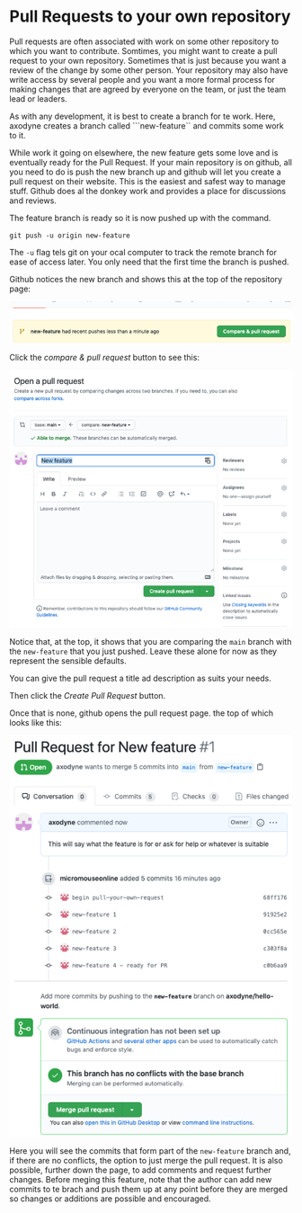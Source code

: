 # Pull Requests to your own repository

Pull requests are often associated with work on some other repository to which you want to contribute. Somtimes, you might want to create a pull request to your own repository. Sometimes that is just because you want a review of the change by some other person. Your repository may also have write access by several people and you want a more formal process for making changes that are agreed by everyone on the team, or just the team lead or leaders.

As with any development, it is best to create a branch for te work. Here, axodyne creates a branch called ```new-feature`` and commits some work to it.

While work it going on elsewhere, the new feature gets some love and is eventually ready for the Pull Request. If your main repository is on github, all you need to do is push the new branch up and github will let you create a pull request on their website. This is the easiest and safest way to manage stuff. Github does al the donkey work and provides a place for discussions and reviews.

The feature branch is ready so it is now pushed up with the command.

    git push -u origin new-feature

The ```-u``` flag tels git on your ocal computer to track the remote branch for ease of access later. You only need that the first time the branch is pushed.

Github notices the new branch and shows this at the top of the repository page:

![github sees the new branch](images/github-sees-branch.png)

Click the _compare & pull request_ button to see this:

![Open a Pull Request](images/open-a-pull-request.png)

Notice that, at the top, it shows that you are comparing the ```main``` branch with the ```new-feature``` that you just pushed. Leave these alone for now as they represent the sensible defaults.

You can give the pull request a title ad description as suits your needs.

Then click the _Create Pull Request_ button.

Once that is none, github opens the pull request page. the top of which looks like this:

![Pull Request Page](images/pull-request-page.png)

Here you will see the commits that form part of the ```new-feature``` branch and, if there are no conflicts, the option to just merge the pull request. It is also possible, further down the page, to add comments and request further changes.
Before meging this feature, note that the author can add new commits to te brach and push them up at any point before they are merged so changes or additions are possible and encouraged.



